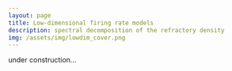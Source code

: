 ```yaml
---
layout: page
title: Low-dimensional firing rate models
description: spectral decomposition of the refractory density
img: /assets/img/lowdim_cover.png
---
```


under construction...

